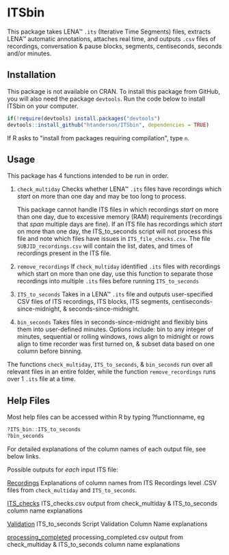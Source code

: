 # ITSbin

This package takes LENA&trade; `.its` (Iterative Time Segments) files, extracts LENA&trade; automatic annotations, attaches real time, and outputs `.csv` files of recordings, conversation & pause blocks, segments, centiseconds, seconds and/or minutes. 

## Installation

This package is not available on CRAN. To install this package from GitHub, you will also need the package `devtools`. Run the code below to install ITSbin on your computer.

```r   
if(!require(devtools) install.packages("devtools")
devtools::install_github("htanderson/ITSbin", dependencies = TRUE)
```

If R asks to "install from packages requiring compilation", type `n`.

## Usage

This package has 4 functions intended to be run in order.

1. `check_multiday` Checks whether LENA&trade; `.its` files have recordings which _start_ on more than one day and may be too long to process.
    
    This package cannot handle ITS files in which recordings *start* on more than one day, due to excessive memory (RAM) requirements (recordings that *span* multiple days are fine). If an ITS file has recordings which *start* on more than one day, the ITS_to_seconds script will not process this file and note which files have issues in `ITS_file_checks.csv`. The file `SUBJID_recordings.csv` will contain the list, dates, and times of recordings present in the ITS file.

2. `remove_recordings` If `check_multiday` identified `.its` files with recordings which start on more than one day, use this function to separate those recordings into multiple `.its` files before running `ITS_to_seconds`

3. `ITS_to_seconds` Takes in a LENA&trade; `.its` file and outputs user-specified CSV files of ITS recordings, ITS blocks, ITS segments, centiseconds-since-midnight, & seconds-since-midnight.

4. `bin_seconds` Takes files in seconds-since-midnight and flexibly bins them into user-defined minutes. Options include: bin to any integer of minutes, sequential or rolling windows, rows align to midnight or rows align to time recorder was first turned on, & subset data based on one column before binning.

The functions `check_multiday`, `ITS_to_seconds`, & `bin_seconds` run over all relevant files in an entire folder, while the function `remove_recordings` runs over 1 `.its` file at a time.

## Help Files

Most help files can be accessed within R by typing ?functionname, eg

```r
?ITS_bin::ITS_to_seconds
?bin_seconds
```

For detailed explanations of the column names of each output file, see below links.

Possible outputs for *each* input ITS file:

[Recordings][Recordings] Explanations of column names from ITS Recordings level .CSV files from `check_multiday` and `ITS_to_seconds`.


[ITS_checks][ITS_checks] ITS_checks.csv output from check_multiday & ITS_to_seconds column name explanations

[Validation][Validation] ITS_to_seconds Script Validation Column Name explanations

[processing_completed][processing_completed] processing_completed.csv output from check_multiday & ITS_to_seconds column name explanations

[Recordings]: /helpfiles/recordings_colnames.md

[ITS_checks]: /helpfiles/ITS_checks_colnames.md

[Validation]: /helpfiles/Validation_colnames.md

[processing_completed]: /helpfiles/processing_completed_colnames.md
